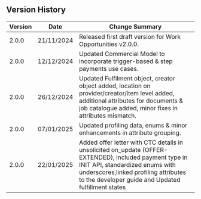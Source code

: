 ## Version History

| **Version** | **Date**   | **Change Summary**                                                                                                                                                                             |
| ----------- | ---------- | ---------------------------------------------------------------------------------------------------------------------------------------------------------------------------------------------- |
| 2.0.0       | 21/11/2024 | Released first draft version for Work Opportunities v2.0.0.                                                                                                                                    |
| 2.0.0       | 12/12/2024 | Updated Commercial Model to incorporate trigger-based & step payments use cases.                                                                                                               |
| 2.0.0       | 26/12/2024 | Updated Fulfilment object, creator object added, location on provider/creator/item level added, additional attributes for documents & job catalogue added, minor fixes in attributes mismatch. |
| 2.0.0       | 07/01/2025 | Updated profiling data, enums & minor enhancements in attribute grouping.
|2.0.0        | 22/01/2025|  Added offer letter with CTC details in unsolicited on_update (OFFER-EXTENDED), included payment type in INIT API, standardized enums with underscores,linked profiling attributes to the developer guide and Updated fulfillment states